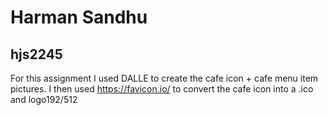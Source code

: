 # Harman Sandhu 
## hjs2245

For this assignment I used DALLE to create the cafe icon + cafe menu item pictures.
I then used https://favicon.io/ to convert the cafe icon into a .ico and logo192/512